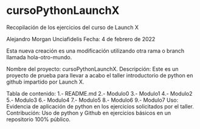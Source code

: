 # cursoPythonLaunchX
Recopilación de los ejercicios del curso de Launch X

Alejandro Morgan Unciafidelis Fecha: 4 de febrero de 2022

Esta nueva creación es una modificación utilizando otra rama o branch llamada hola-otro-mundo.

Nombre del proyecto: cursoPythonLaunchX. Descripción: Este es un proyecto de prueba para llevar a acabo el taller introductorio de python en github impartido por Launch X. 

Tabla de contenido: 1.- README.md 2.- Modulo0 3.- Modulo1 4.- Modulo2 5.- Modulo3 6.- Modulo4 7.- Modulo5 8.- Modulo6 9.- Modulo7 Uso: Evidencia de aplicación de python en los ejercicios solicitados por el taller. Contribución: Uso de python y Github en ejercicios básicos en un repositorio 100% público.

